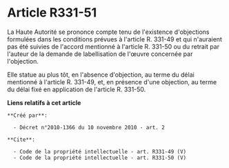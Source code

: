 # Article R331-51

La Haute Autorité se prononce compte tenu de l'existence d'objections formulées dans les conditions prévues à l'article R.
331-49 et qui n'auraient pas été suivies de l'accord mentionné à l'article R. 331-50 ou du retrait par l'auteur de la demande
de labellisation de l'œuvre concernée par l'objection. 

Elle statue au plus tôt, en l'absence d'objection, au terme du délai mentionné à l'article R. 331-49, et, en présence d'une
objection, au terme du délai fixé en application de l'article R. 331-50.

**Liens relatifs à cet article**

	**Créé par**:

	  - Décret n°2010-1366 du 10 novembre 2010 - art. 2

	**Cite**:

	  - Code de la propriété intellectuelle - art. R331-49 (V)
	  - Code de la propriété intellectuelle - art. R331-50 (V)
